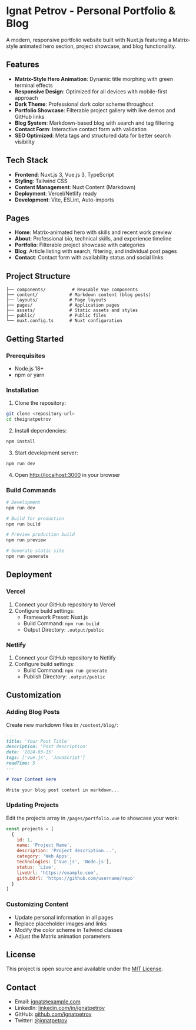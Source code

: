 # Ignat Petrov - Personal Portfolio & Blog

A modern, responsive portfolio website built with Nuxt.js featuring a Matrix-style animated hero section, project showcase, and blog functionality.

## Features

- **Matrix-Style Hero Animation**: Dynamic title morphing with green terminal effects
- **Responsive Design**: Optimized for all devices with mobile-first approach
- **Dark Theme**: Professional dark color scheme throughout
- **Portfolio Showcase**: Filterable project gallery with live demos and GitHub links
- **Blog System**: Markdown-based blog with search and tag filtering
- **Contact Form**: Interactive contact form with validation
- **SEO Optimized**: Meta tags and structured data for better search visibility

## Tech Stack

- **Frontend**: Nuxt.js 3, Vue.js 3, TypeScript
- **Styling**: Tailwind CSS
- **Content Management**: Nuxt Content (Markdown)
- **Deployment**: Vercel/Netlify ready
- **Development**: Vite, ESLint, Auto-imports

## Pages

- **Home**: Matrix-animated hero with skills and recent work preview
- **About**: Professional bio, technical skills, and experience timeline
- **Portfolio**: Filterable project showcase with categories
- **Blog**: Article listing with search, filtering, and individual post pages
- **Contact**: Contact form with availability status and social links

## Project Structure

```
├── components/          # Reusable Vue components
├── content/            # Markdown content (blog posts)
├── layouts/            # Page layouts
├── pages/              # Application pages
├── assets/             # Static assets and styles
├── public/             # Public files
└── nuxt.config.ts      # Nuxt configuration
```

## Getting Started

### Prerequisites

- Node.js 18+ 
- npm or yarn

### Installation

1. Clone the repository:
```bash
git clone <repository-url>
cd theignatpetrov
```

2. Install dependencies:
```bash
npm install
```

3. Start development server:
```bash
npm run dev
```

4. Open [http://localhost:3000](http://localhost:3000) in your browser

### Build Commands

```bash
# Development
npm run dev

# Build for production
npm run build

# Preview production build
npm run preview

# Generate static site
npm run generate
```

## Deployment

### Vercel

1. Connect your GitHub repository to Vercel
2. Configure build settings:
   - Framework Preset: Nuxt.js
   - Build Command: `npm run build`
   - Output Directory: `.output/public`

### Netlify

1. Connect your GitHub repository to Netlify
2. Configure build settings:
   - Build Command: `npm run generate`
   - Publish Directory: `.output/public`

## Customization

### Adding Blog Posts

Create new markdown files in `/content/blog/`:

```markdown
---
title: 'Your Post Title'
description: 'Post description'
date: '2024-03-15'
tags: ['Vue.js', 'JavaScript']
readTime: 5
---

# Your Content Here

Write your blog post content in markdown...
```

### Updating Projects

Edit the projects array in `/pages/portfolio.vue` to showcase your work:

```javascript
const projects = [
  {
    id: 1,
    name: 'Project Name',
    description: 'Project description...',
    category: 'Web Apps',
    technologies: ['Vue.js', 'Node.js'],
    status: 'Live',
    liveUrl: 'https://example.com',
    githubUrl: 'https://github.com/username/repo'
  }
]
```

### Customizing Content

- Update personal information in all pages
- Replace placeholder images and links
- Modify the color scheme in Tailwind classes
- Adjust the Matrix animation parameters

## License

This project is open source and available under the [MIT License](LICENSE).

## Contact

- Email: ignat@example.com
- LinkedIn: [linkedin.com/in/ignatpetrov](https://linkedin.com/in/ignatpetrov)
- GitHub: [github.com/ignatpetrov](https://github.com/ignatpetrov)
- Twitter: [@ignatpetrov](https://twitter.com/ignatpetrov)